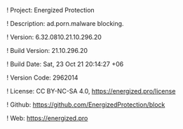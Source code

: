 ! Project: Energized Protection

! Description: ad.porn.malware blocking.

! Version: 6.32.0810.21.10.296.20

! Build Version: 21.10.296.20

! Build Date: Sat, 23 Oct 21 20:14:27 +06

! Version Code: 2962014

! License: CC BY-NC-SA 4.0, https://energized.pro/license

! Github: https://github.com/EnergizedProtection/block

! Web: https://energized.pro
